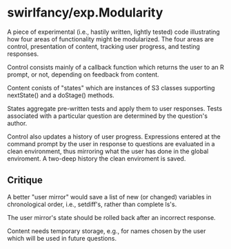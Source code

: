 # swirlfancy/exp.Modularity

A piece of experimental (i.e., hastily written, lightly tested) code illustrating how four areas of functionality might be modularized. The four areas are control, presentation of content, tracking user progress, and testing responses.

Control consists mainly of a callback function which returns the user to an R prompt, or not, depending on feedback from content.

Content conists of "states" which are instances of S3 classes supporting nextState() and a doStage() methods.

States aggregate pre-written tests and apply them to user responses. Tests associated with a particular question are determined by the question's author.

Control also updates a history of user progress. Expressions entered at the command prompt by the user in response to questions are evaluated in a clean environment, thus mirroring what the user has done in the global enviroment. A two-deep history the clean enviroment is saved.

## Critique

A better "user mirror" would save a list of new (or changed) variables in chronological order, i.e., setdiff's, rather than complete ls's.

The user mirror's state should be rolled back after an incorrect response.

Content needs temporary storage, e.g., for names chosen by the user which will be used in future questions.
